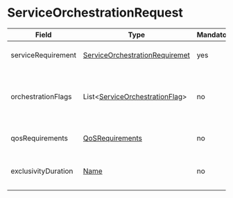 # ServiceOrchestrationRequest

Field | Type | Mandatory | Description
--- | --- | --- | ---
serviceRequirement | [ServiceOrchestrationRequiremet](../data-models/service-orchestration-requirement.md) | yes | Details of the targeted service.
orchestrationFlags | List<[ServiceOrchestrationFlag](../data-models/service-orchestration-flag.md)> | no | List of orchestration fleg to control the orchestartion process.
qosRequirements | [QoSRequirements](../data-models/qos-requirements.md) | no | Quality of service requirements.
exclusivityDuration | [Name](../primitives.md#number) | no | The interval the service wanted to be exclusive.